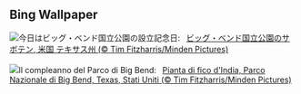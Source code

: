 ## Bing Wallpaper
![](https://www.bing.com/th?id=OHR.BigBendAnniv_JA-JP0554152393_UHD.jpg&w=1000)今日はビッグ・ベンド国立公園の設立記念日:&nbsp;&ensp;[ビッグ・ベンド国立公園のサボテン, 米国 テキサス州 (© Tim Fitzharris/Minden Pictures)](https://www.bing.com/th?id=OHR.BigBendAnniv_JA-JP0554152393_UHD.jpg)
<br><br/>
![](https://www.bing.com/th?id=OHR.BigBendAnniv_IT-IT0010435736_UHD.jpg&w=1000)Il compleanno del Parco di Big Bend:&nbsp;&ensp;[Pianta di fico d'India, Parco Nazionale di Big Bend, Texas, Stati Uniti (© Tim Fitzharris/Minden Pictures)](https://www.bing.com/th?id=OHR.BigBendAnniv_IT-IT0010435736_UHD.jpg)
<br><br/>

